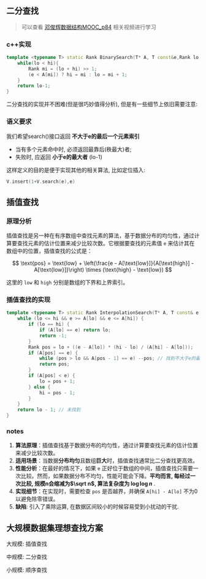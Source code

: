 ## 二分查找

>可以查看 [邓俊辉数据结构MOOC_p84](https://www.bilibili.com/video/BV1C54y1L7JM?p=84) 相关视频进行学习

### c++实现

```c++
template <typename T> static Rank BinarySearch(T* A, T const&e,Rank lo, Rank hi){
	while(lo < hi){
		Rank mi = (lo + hi) >> 1;
		(e < A[mi]) ? hi = mi : lo = mi + 1;
	}
	return lo-1;
}
```

二分查找的实现并不困难(但是很巧妙值得分析), 但是有一些细节上依旧需要注意:

### 语义要求

我们希望search()接口返回 **不大于e的最后一个元素索引** 

- 当有多个元素命中时, 必须返回最靠后(秩最大)者;
- 失败时, 应返回 **小于e的最大者** (lo-1) 

这样定义的目的是便于实现其他的相关算法, 比如定位插入:

```c++
V.insert(1+V.search(e),e)
```

## 插值查找

### 原理分析

插值查找是另一种在有序数组中查找元素的算法，基于数据分布的均匀性，通过计算要查找元素的估计位置来减少比较次数。它根据要查找的元素值 `e` 来估计其在数组中的位置，插值查找的公式是：

$$
\text{pos} = \text{low} + \left(\frac{e - A[\text{low}]}{A[\text{high}] - A[\text{low}]}\right) \times (\text{high} - \text{low})
$$

这里的 `low` 和 `high` 分别是数组的下界和上界索引。

### 插值查找的实现

```c++
template <typename T> static Rank InterpolationSearch(T* A, T const& e, Rank lo, Rank hi) {
    while (lo <= hi && e >= A[lo] && e <= A[hi]) {
        if (lo == hi) {
            if (A[lo] == e) return lo;
            return -1;
        }
        Rank pos = lo + ((e - A[lo]) * (hi - lo) / (A[hi] - A[lo]));
        if (A[pos] == e) {
            while (pos > lo && A[pos - 1] == e) --pos; // 找到不大于e的最后一个元素
            return pos;
        }
        if (A[pos] < e) {
            lo = pos + 1;
        } else {
            hi = pos - 1;
        }
    }
    return lo - 1; // 未找到
}
```

### notes

1. **算法原理**：插值查找基于数据分布的均匀性，通过计算要查找元素的估计位置来减少比较次数。
2. **适用场景**：当数据**分布均匀**且数组**巨大**时，插值查找通常比二分查找更高效。
3. **性能分析**：在最好的情况下，如果 `e` 正好位于数组的中间，插值查找只需要一次比较。然而，如果数据分布不均匀，性能可能会下降。**平均而言, 每经过一次比较, 规模n会缩减为$\sqrt n$, 算法复杂度为 $\log \log n$** . 
4. **实现细节**：在实现时，需要检查 `pos` 是否越界，并确保 `A[hi] - A[lo]` 不为0以避免除零错误。
5. **缺陷**: 引入了乘除运算, 在数据区间较小的时候容易受到小扰动的干扰. 

## 大规模数据集理想查找方案

大规模: 插值查找

中规模: 二分查找

小规模: 顺序查找